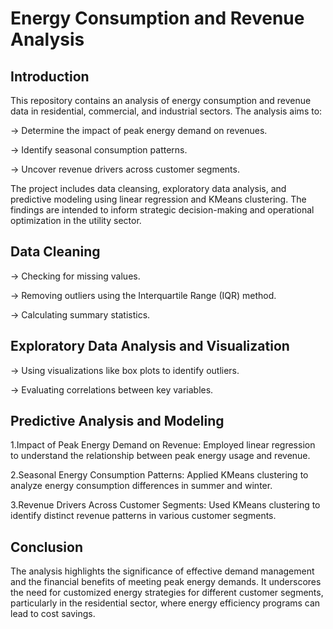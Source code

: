 # Energy Consumption and Revenue Analysis
## Introduction
This repository contains an analysis of energy consumption and revenue data in residential, commercial, and industrial sectors. The analysis aims to:

-> Determine the impact of peak energy demand on revenues.

-> Identify seasonal consumption patterns.

-> Uncover revenue drivers across customer segments.

The project includes data cleansing, exploratory data analysis, and predictive modeling using linear regression and KMeans clustering. The findings are intended to inform strategic decision-making and operational optimization in the utility sector.

## Data Cleaning

-> Checking for missing values.

-> Removing outliers using the Interquartile Range (IQR) method.

-> Calculating summary statistics.

## Exploratory Data Analysis and Visualization

-> Using visualizations like box plots to identify outliers.

-> Evaluating correlations between key variables.

## Predictive Analysis and Modeling

1.Impact of Peak Energy Demand on Revenue: Employed linear regression to understand the relationship between peak   energy usage and revenue.

2.Seasonal Energy Consumption Patterns: Applied KMeans clustering to analyze energy consumption differences in summer and winter.

3.Revenue Drivers Across Customer Segments: Used KMeans clustering to identify distinct revenue patterns in various customer segments.

## Conclusion

The analysis highlights the significance of effective demand management and the financial benefits of meeting peak energy demands. It underscores the need for customized energy strategies for different customer segments, particularly in the residential sector, where energy efficiency programs can lead to cost savings.
